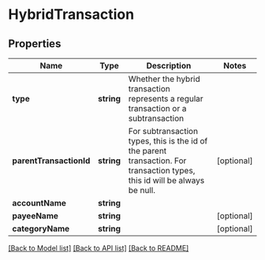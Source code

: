 # HybridTransaction

## Properties
Name | Type | Description | Notes
------------ | ------------- | ------------- | -------------
**type** | **string** | Whether the hybrid transaction represents a regular transaction or a subtransaction | 
**parentTransactionId** | **string** | For subtransaction types, this is the id of the parent transaction.  For transaction types, this id will be always be null. | [optional] 
**accountName** | **string** |  | 
**payeeName** | **string** |  | [optional] 
**categoryName** | **string** |  | [optional] 

[[Back to Model list]](../README.md#documentation-for-models) [[Back to API list]](../README.md#documentation-for-api-endpoints) [[Back to README]](../README.md)


